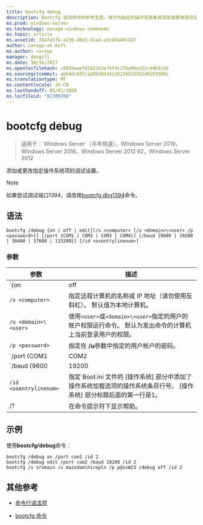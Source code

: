 ```yaml
---
title: bootcfg debug
description: Bootcfg 调试命令的参考主题，用于为指定的操作系统条目添加或更改调试设置。
ms.prod: windows-server
ms.technology: manage-windows-commands
ms.topic: article
ms.assetid: 28afa5fb-a236-46e2-b1a4-a3c43a49c437
author: coreyp-at-msft
ms.author: coreyp
manager: dongill
ms.date: 10/16/2017
ms.openlocfilehash: c8059aaefd1b23b3e74f4c27ba96e322c44b5cb6
ms.sourcegitcommit: ab64dc83fca28039416c26226815502d0193500c
ms.translationtype: MT
ms.contentlocale: zh-CN
ms.lasthandoff: 05/01/2020
ms.locfileid: "82709708"
---
```

# <a name="bootcfg-debug"></a>bootcfg debug

> 适用于： Windows Server （半年频道），Windows Server 2019，Windows Server 2016，Windows Server 2012 R2，Windows Server 2012

添加或更改指定操作系统项的调试设置。

>[!NOTE]
> 如果尝试调试端口1394，请改用[bootcfg dbg1394](bootcfg-dbg1394.md)命令。

## <a name="syntax"></a>语法

```
bootcfg /debug {on | off | edit}[/s <computer> [/u <domain>\<user> /p <password>]] [/port {COM1 | COM2 | COM3 | COM4}] [/baud {9600 | 19200 | 38400 | 57600 | 115200}] [/id <osentrylinenum>]
```

### <a name="parameters"></a>参数

| 参数 | 描述 |
| --------- | ----------- |
| `{on | off | edit}` | 指定端口调试的值，包括：<ul><li>**基于.** 通过将/debug 选项添加到指定`<osentrylinenum>`的，启用远程调试支持。</li><li>**非.** 通过从指定<osentrylinenum>的中删除/debug 选项来禁用远程调试支持。</li><li>**编辑.** 通过更改与指定<osentrylinenum>的/debug 选项关联的值，允许更改端口和波特率设置。</li></ul> |
| `/s <computer>` | 指定远程计算机的名称或 IP 地址（请勿使用反斜杠）。 默认值为本地计算机。 |
| `/u <domain>\<user>`  | 使用`<user>`或`<domain>\<user>`指定的用户的帐户权限运行命令。 默认为发出命令的计算机上当前登录用户的权限。 |
| `/p <password>` | 指定在 **/u**参数中指定的用户帐户的密码。 |
| `/port {COM1 | COM2 | COM3 | COM4}` |  指定用于调试的 COM 端口。 如果禁用调试，请勿使用此参数。 |
| `/baud {9600 | 19200 | 38400 | 57600 | 115200}` | 指定用于调试的波特率。 如果禁用调试，请勿使用此参数。 |
| `/id <osentrylinenum>` | 指定 Boot.ini 文件的 [操作系统] 部分中添加了操作系统加载选项的操作系统条目行号。 [操作系统] 部分标题后面的第一行是1。 |
| /? | 在命令提示符下显示帮助。 |

## <a name="examples"></a>示例

使用**bootcfg/debug**命令：

```
bootcfg /debug on /port com1 /id 2
bootcfg /debug edit /port com2 /baud 19200 /id 2
bootcfg /s srvmain /u maindom\hiropln /p p@ssW23 /debug off /id 2
```

## <a name="additional-references"></a>其他参考

- [命令行语法项](command-line-syntax-key.md)

- [bootcfg 命令](bootcfg.md)
